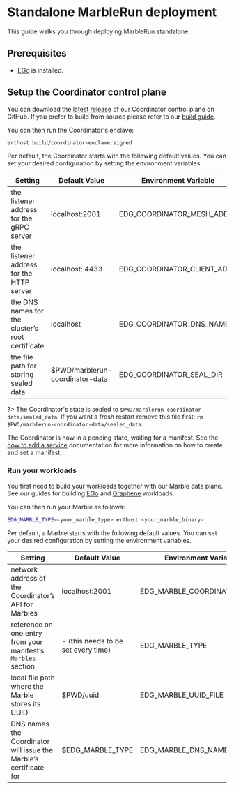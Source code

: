 # Standalone MarbleRun deployment

This guide walks you through deploying MarbleRun standalone.

## Prerequisites

* [EGo](https://github.com/edgelesssys/ego#install) is installed.

## Setup the Coordinator control plane

You can download the [latest release](https://github.com/edgelesssys/marblerun/releases/latest/download/coordinator-enclave.signed) of our Coordinator control plane on GitHub.
If you prefer to build from source please refer to our [build guide](https://github.com/edgelesssys/marblerun/blob/master/BUILD.md).

You can then run the Coordinator's enclave:

```bash
erthost build/coordinator-enclave.signed
```

Per default, the Coordinator starts with the following default values. You can set your desired configuration by setting the environment variables.

| Setting | Default Value | Environment Variable |
| --- | --- | --- |
| the listener address for the gRPC server | localhost:2001 |  EDG_COORDINATOR_MESH_ADDR |
| the listener address for the HTTP server | localhost: 4433 | EDG_COORDINATOR_CLIENT_ADDR |
| the DNS names for the cluster’s root certificate | localhost | EDG_COORDINATOR_DNS_NAMES |
| the file path for storing sealed data | $PWD/marblerun-coordinator-data | EDG_COORDINATOR_SEAL_DIR |

?> The Coordinator's state is sealed to `$PWD/marblerun-coordinator-data/sealed_data`. If you want a fresh restart remove this file first: `rm $PWD/marblerun-coordinator-data/sealed_data`.

The Coordinator is now in a pending state, waiting for a manifest.
See the [how to add a service](content/workflows/add-service.md) documentation for more information on how to create and set a manifest.

### Run your workloads

You first need to build your workloads together with our Marble data plane.
See our guides for building [EGo](content/building-services/ego.md) and [Graphene](content/building-services/graphene.md) workloads.

You can then run your Marble as follows:

```bash
EDG_MARBLE_TYPE=<your_marble_type> erthost <your_marble_binary>
```

Per default, a Marble starts with the following default values. You can set your desired configuration by setting the environment variables.

| Setting | Default Value | Environment Variable |
| --- | --- | --- |
| network address of the Coordinator’s API for Marbles | localhost:2001 |  EDG_MARBLE_COORDINATOR_ADDR |
| reference on one entry from your manifest’s `Marbles` section | - (this needs to be set every time) | EDG_MARBLE_TYPE |
| local file path where the Marble stores its UUID | $PWD/uuid | EDG_MARBLE_UUID_FILE |
| DNS names the Coordinator will issue the Marble’s certificate for | $EDG_MARBLE_TYPE | EDG_MARBLE_DNS_NAMES |
